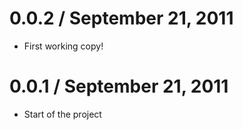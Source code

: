 0.0.2 / September 21, 2011
==================

  * First working copy!

0.0.1 / September 21, 2011
==================

  * Start of the project
